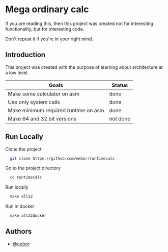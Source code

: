 
# Mega ordinary calc 
If you are reading this, then this project was created not for interesting functionality, but for interesting code.

Don't repeat it if you're in your right mind.
## Introduction
This project was created with the purpose of learning about architecture at a low level.





| Goals  |  Status |
|---|---|
| Make some calculator on asm | done  |
| Use only system calls | done  |
| Make minimum required runtime on asm  |  done |
| Make 64 and 32 bit versions  | not done |

## Run Locally

Clone the project

```bash
  git clone https://github.com/eebor/runtimecalc
```

Go to the project directory

```bash
  cd runtimecalc
```

Run locally

```bash
  make all32
```

Run in docker

```bash
  make all32docker
```


## Authors

- [@eebor](https://www.github.com/eebor)

